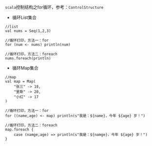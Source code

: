 `scala`控制结构之for循环，参考：`ControlStructure`

 - 循环List集合

```
//list
val nums = Seq(1,2,3)

//循环打印，方法一：for
for (num <- nums) println(num)

//循环打印，方法二：foreach
nums.foreach(println)

```

 - 循环Map集合
```
//map
val map = Map(
    "张三" -> 18,
    "里斯" -> 20,
    "小红" -> 17
)

//循环打印，方法一：for
for ((name,age) <- map) println(s"我是：${name}，今年 ${age} 岁！")

//循环打印，方法二：foreach
map.foreach {
    case (namge,age) => println(s"我是：${namge}，今年 ${age} 岁！")
}


```